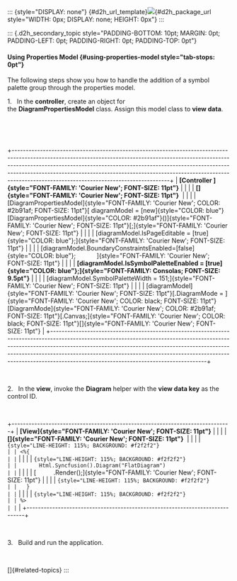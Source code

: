 ::: {style="DISPLAY: none"}
[](ms-xhelp:///?Id=d2h_url_template){#d2h_url_template}![](!package_url!){#d2h_package_url style="WIDTH: 0px; DISPLAY: none; HEIGHT: 0px"}
:::

::: {.d2h_secondary_topic style="PADDING-BOTTOM: 10pt; MARGIN: 0pt; PADDING-LEFT: 0pt; PADDING-RIGHT: 0pt; PADDING-TOP: 0pt"}
#### Using Properties Model {#using-properties-model style="tab-stops: 0pt"}

The following steps show you how to handle the addition of a symbol palette group through the properties model.

1.   In the **controller**, create an object for the **DiagramPropertiesModel** class. Assign this model class to **view data**. 

 

 

+-------------------------------------------------------------------------------------------------------------------------------------------------------------------------------------------------------------------------------------------------------------------------------------------------------------------------------------------------------------------------------+
| **[Controller ]{style="FONT-FAMILY: 'Courier New'; FONT-SIZE: 11pt"}**                                                                                                                                                                                                                                                                                                        |
|                                                                                                                                                                                                                                                                                                                                                                               |
| **[]{style="FONT-FAMILY: 'Courier New'; FONT-SIZE: 11pt"}**                                                                                                                                                                                                                                                                                                                   |
|                                                                                                                                                                                                                                                                                                                                                                               |
| [DiagramPropertiesModel]{style="FONT-FAMILY: 'Courier New'; COLOR: #2b91af; FONT-SIZE: 11pt"}[ diagramModel = [new]{style="COLOR: blue"} [DiagramPropertiesModel]{style="COLOR: #2b91af"}()]{style="FONT-FAMILY: 'Courier New'; FONT-SIZE: 11pt"}[;]{style="FONT-FAMILY: 'Courier New'; FONT-SIZE: 11pt"}                                                                     |
|                                                                                                                                                                                                                                                                                                                                                                               |
| [diagramModel.IsPageEditable = [true]{style="COLOR: blue"};]{style="FONT-FAMILY: 'Courier New'; FONT-SIZE: 11pt"}                                                                                                                                                                                                                                                             |
|                                                                                                                                                                                                                                                                                                                                                                               |
| [diagramModel.BoundaryConstraintsEnabled=[false]{style="COLOR: blue"};            ]{style="FONT-FAMILY: 'Courier New'; FONT-SIZE: 11pt"}                                                                                                                                                                                                                                      |
|                                                                                                                                                                                                                                                                                                                                                                               |
| **[diagramModel.IsSymbolPaletteEnabled = [true]{style="COLOR: blue"};]{style="FONT-FAMILY: Consolas; FONT-SIZE: 9.5pt"}**                                                                                                                                                                                                                                                     |
|                                                                                                                                                                                                                                                                                                                                                                               |
| [diagramModel.SymbolPaletteWidth = 151;]{style="FONT-FAMILY: 'Courier New'; FONT-SIZE: 11pt"}                                                                                                                                                                                                                                                                                 |
|                                                                                                                                                                                                                                                                                                                                                                               |
| [diagramModel]{style="FONT-FAMILY: 'Courier New'; FONT-SIZE: 11pt"}[.DiagramMode = ]{style="FONT-FAMILY: 'Courier New'; COLOR: black; FONT-SIZE: 11pt"}[DiagramMode]{style="FONT-FAMILY: 'Courier New'; COLOR: #2b91af; FONT-SIZE: 11pt"}[.Canvas;]{style="FONT-FAMILY: 'Courier New'; COLOR: black; FONT-SIZE: 11pt"}[]{style="FONT-FAMILY: 'Courier New'; FONT-SIZE: 11pt"} |
+-------------------------------------------------------------------------------------------------------------------------------------------------------------------------------------------------------------------------------------------------------------------------------------------------------------------------------------------------------------------------------+

 

2.   In the **view**, invoke the **Diagram** helper with the **view data key** as the control ID.

 

+-----------------------------------------------------------------------------+
| **[View]{style="FONT-FAMILY: 'Courier New'; FONT-SIZE: 11pt"}**             |
|                                                                             |
| **[]{style="FONT-FAMILY: 'Courier New'; FONT-SIZE: 11pt"}**                 |
|                                                                             |
| ``` {style="LINE-HEIGHT: 115%; BACKGROUND: #f2f2f2"}                        |
| <%{                                                                         |
| ```                                                                         |
|                                                                             |
| ``` {style="LINE-HEIGHT: 115%; BACKGROUND: #f2f2f2"}                        |
|       Html.Syncfusion().Diagram("FlatDiagram")                              |
| ```                                                                         |
|                                                                             |
| [          .Render();]{style="FONT-FAMILY: 'Courier New'; FONT-SIZE: 11pt"} |
|                                                                             |
| ``` {style="LINE-HEIGHT: 115%; BACKGROUND: #f2f2f2"}                        |
|   }                                                                         |
| ```                                                                         |
|                                                                             |
| ``` {style="LINE-HEIGHT: 115%; BACKGROUND: #f2f2f2"}                        |
| %>                                                                          |
| ```                                                                         |
+-----------------------------------------------------------------------------+

 

3.   Build and run the application.

                           

[]{#related-topics}
:::
